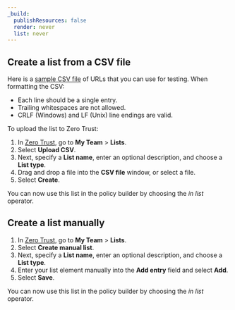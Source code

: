 ```yaml
---
_build:
  publishResources: false
  render: never
  list: never
---
```


## Create a list from a CSV file

Here is a [sample CSV file](/cloudflare-one/static/list-test.csv) of URLs that you can use for testing. When formatting the CSV:

- Each line should be a single entry.
- Trailing whitespaces are not allowed.
- CRLF (Windows) and LF (Unix) line endings are valid.

To upload the list to Zero Trust:

1. In [Zero Trust](https://one.dash.cloudflare.com), go to **My Team** > **Lists**.
2. Select **Upload CSV**.
3. Next, specify a **List name**, enter an optional description, and choose a **List type**.
4. Drag and drop a file into the **CSV file** window, or select a file.
5. Select **Create**.

You can now use this list in the policy builder by choosing the _in list_ operator.

## Create a list manually

1. In [Zero Trust](https://one.dash.cloudflare.com), go to **My Team** > **Lists**.
2. Select **Create manual list**.
3. Next, specify a **List name**, enter an optional description, and choose a **List type**.
4. Enter your list element manually into the **Add entry** field and select **Add**.
5. Select **Save**.

You can now use this list in the policy builder by choosing the _in list_ operator.